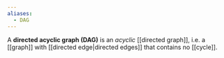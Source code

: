 ```yaml
---
aliases:
  - DAG
---
```


A **directed acyclic graph (DAG)** is an *acyclic* [[directed graph]], i.e. a [[graph]] with [[directed edge|directed edges]] that contains no [[cycle]].
